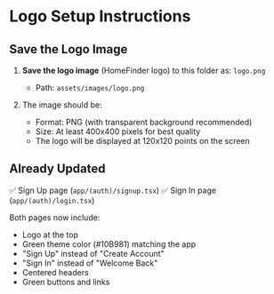 # Logo Setup Instructions

## Save the Logo Image

1. **Save the logo image** (HomeFinder logo) to this folder as: `logo.png`
   - Path: `assets/images/logo.png`

2. The image should be:
   - Format: PNG (with transparent background recommended)
   - Size: At least 400x400 pixels for best quality
   - The logo will be displayed at 120x120 points on the screen

## Already Updated

✅ Sign Up page (`app/(auth)/signup.tsx`)
✅ Sign In page (`app/(auth)/login.tsx`)

Both pages now include:
- Logo at the top
- Green theme color (#10B981) matching the app
- "Sign Up" instead of "Create Account"
- "Sign In" instead of "Welcome Back"
- Centered headers
- Green buttons and links
